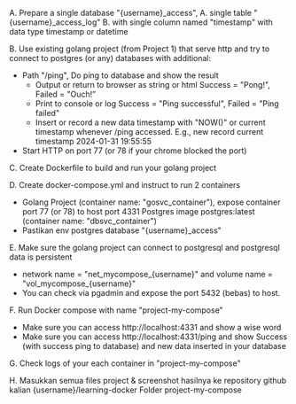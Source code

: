 A. Prepare a single database "{username}_access",
  A. single table "{username}_access_log"
  B. with single column named "timestamp" with data type timestamp or datetime

B. Use existing golang project (from Project 1) that serve http and try to connect to postgres (or any) databases with additional:
  - Path "/ping", Do ping to database and show the result
    - Output or return to browser as string or html Success = "Pong!", Failed = "Ouch!”
    - Print to console or log Success = "Ping successful", Failed = "Ping failed"
    - Insert or record a new data timestamp with "NOW()" or current timestamp whenever /ping accessed. E.g., new record current timestamp 2024-01-31 19:55:55
  - Start HTTP on port 77 (or 78 if your chrome blocked the port)

C. Create Dockerfile to build and run your golang project

D. Create docker-compose.yml and instruct to run 2 containers
  - Golang Project (container name: "gosvc_container"), expose container port 77 (or 78) to host port 4331 Postgres image postgres:latest (container name: "dbsvc_container")
  - Pastikan env postgres database "{username}_access"

E. Make sure the golang project can connect to postgresql and postgresql data is persistent 
  - network name = "net_mycompose_{username}" and volume name = "vol_mycompose_{username}"
  - You can check via pgadmin and expose the port 5432 (bebas) to host.

F. Run Docker compose with name "project-my-compose" 
  - Make sure you can access http://localhost:4331 and show a wise word
  - Make sure you can access http://localhost:4331/ping and show Success (with success ping to database) and new data inserted in your database

G. Check logs of your each container in "project-my-compose"

H. Masukkan semua files project & screenshot hasilnya ke repository github kalian
{username}/learning-docker Folder project-my-compose

